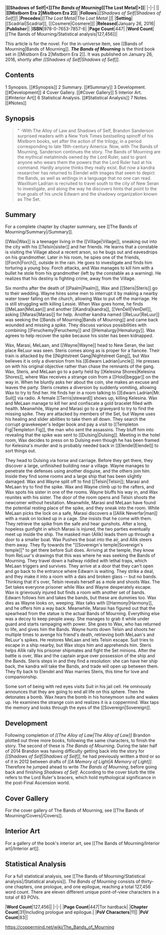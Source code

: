 |**[[Shadows of Self\|<]]*The Bands of Mourning*[[The Lost Metal\|>]]**|
|-|-|
||
|**[[Mistborn Era 2\|Mistborn Era 2]]**|
|**Follows**|*[[Shadows of Self\|Shadows of Self]]*|
|**Precedes**|*[[The Lost Metal\|The Lost Metal ]]*|
|**Setting**|[[Scadrial\|Scadrial]], [[Cosmere\|Cosmere]]|
|**Released**|January 26, 2016|
|**Publisher**||
|**ISBN**|978-0-7653-7857-6|
|**Page Count**|447|
|**Word Count**|[[The Bands of Mourning/Statistical analysis\|127,456]]|

This article is for the novel. For the in-universe item, see [[Bands of Mourning\|Bands of Mourning]].
***The Bands of Mourning*** is the third book set in [[Mistborn Era 2\|Mistborn Era 2]]. It was published on January 26, 2016, shortly after *[[Shadows of Self\|Shadows of Self]]*.

## Contents

1 Synopsis. [[#Synopsis]] 
2 Summary. [[#Summary]] 
3 Development. [[#Development]] 
4 Cover Gallery. [[#Cover Gallery]] 
5 Interior Art. [[#Interior Art]] 
6 Statistical Analysis. [[#Statistical Analysis]] 
7 Notes. [[#Notes]] 


## Synopsis
>“
\-With The Alloy of Law and Shadows of Self, Brandon Sanderson surprised readers with a New York Times bestselling spinoff of his Mistborn books, set after the action of the trilogy, in a period corresponding to late 19th-century America.
Now, with The Bands of Mourning, Sanderson continues the story. The Bands of Mourning are the mythical metalminds owned by the Lord Ruler, said to grant anyone who wears them the powers that the Lord Ruler had at his command. Hardly anyone thinks they really exist. But now a kandra researcher has returned to Elendel with images that seem to depict the Bands, as well as writings in a language that no one can read. Waxillium Ladrian is recruited to travel south to the city of New Seran to investigate, and along the way he discovers hints that point to the true goals of his uncle Edwarn and the shadowy organization known as The Set.


## Summary
For a complete chapter by chapter summary, see [[The Bands of Mourning/Summary\|/Summary]].

[[Wax\|Wax]] is a teenager living in the [[Village\|Village]], sneaking out into the city with his [[Telsin\|sister]] and her friends. He learns that a constable is visiting the Village about a recent arson, so he bugs out and eavesdrops on his grandmother. Later in his room, he spies one of the friends, [[Forch\|Forch]], outside in the rain. He goes to investigate and finds him torturing a young boy. Forch attacks, and Wax manages to kill him with a bullet he stole from his grandmother (left by the constable as a warning). He realizes that his destiny is fighting crime, away from the Village.


Six months after the death of [[Paalm\|Paalm]], Wax and [[Steris\|Steris]] go to their wedding. Wayne hires some men to interrupt it by making a nearby water tower falling on the church, allowing Wax to put off the marriage. He is still struggling with killing Lessie.
When Wax goes home, he finds [[MeLaan\|MeLaan]] and another [[Kandra\|kandra]], [[VenDell\|VenDell]], asking [[Marasi\|Marasi]] for help. Another kandra named [[ReLuur\|ReLuur]] was seeking the [[Bands of Mourning\|Bands of Mourning]] and came back wounded and missing a spike. They discuss various possibilities with combining [[Feruchemy\|Feruchemy]] and [[Hemalurgy\|Hemalurgy]]. Wax agrees to help recover the spike because his sister has been kidnapped.


Wax, Marasi, MeLaan, and [[Wayne\|Wayne]] head to New Seran, the last place ReLuur was seen. Steris comes along as is proper for a fiancée. Their train is attacked by the [[Nightstreet Gang\|Nightstreet Gang]], but Wax believes it is only a diversion from his [[Edwarn Ladrian\|uncle]]. He presses on with his original objective rather than chase the remnants of the gang.
Wax, Steris, and MeLaan go to a party held by [[Kelesina Shores\|Kelesina Shores]], where Wax receives a strange coin from a [[Hoid\|beggar]] on the way in. When he bluntly asks her about the coin, she makes an excuse and leaves the party. Steris creates a diversion by suddenly vomiting, allowing Wax to try to find her. He finds her in a room talking to [[Edwarn Ladrian\|Mr. Suit]] via radio. A female [[Terris\|steward]] shows up, killing Kelesina. Wax and MeLaan manage to kill her and confiscate a gold bracelet filled with health.
Meanwhile, Wayne and Marasi go to a graveyard to try to find the missing spike. They are attacked by members of the Set, but Wayne uses his healing and slider abilities to take them all down. They search the corrupt gravekeeper's ledger book and pay a visit to [[Templeton Fig\|Templeton Fig]], the man who sent the assassins. They bluff him into revealing that the spike was sent to [[Dulsing\|Dulsing]].
Meeting in the hotel room, Wax decides to press on to Dulsing even though he has been framed for Kelesina's murder and is probably needed back in [[Elendel\|Elendel]] to sort things out.


They head to Dulsing via horse and carriage. Before they get there, they discover a large, unfinished building near a village. Wayne manages to penetrate the defenses using another disguise, and the others join him. Inside they find some rooms and a large ship that has been slightly damaged. Wax and Wayne split off to find [[Telsin\|Telsin]]; Marasi and MeLaan try to find the spike.
Wax and Wayne climb up to the rafters, and Wax spots his sister in one of the rooms. Wayne bluffs his way in, and Wax reunites with his sister. The door of the room opens and Telsin shoots the newcomer without hesitation.
Meanwhile, Marasi and MeLaan have found the potential resting place of the spike, and they sneak into the room. While MeLaan picks the lock on a safe, Marasi discovers a [[Allik Neverfar\|man]] with a mask on locked up in a cage. She insists that he come with them. They retrieve the spike from the safe and hear gunshots.
After a long, hopeless gunfight in which Marasi is injured, the two parties eventually meet up inside the ship. The masked man (Allik) leads them up through a door to a smaller boat. Wax Pushes the boat into the air, and Allik steers them away. They fly towards the "[[Sovereign's temple\|Sovereign's temple]]" to get there before Suit does.
Arriving at the temple, they know from ReLuur's drawings that this was where he was seeking the Bands of Mourning. They travel down a hallway riddled with lethal traps, which MeLaan triggers and survives. They arrive at a door that they can't open and go back to the entrance where Edwarn is waiting. They strike a deal, and they make it into a room with a dais and broken glass -- but no bands.
Thinking that it's over, Telsin reveals herself as a mole and shoots Wax. The Set takes everyone prisoner while Wax and Wayne desperately escape. Wax is grievously injured but finds a room with another set of bands. Edwarn follows him and takes the bands, but these are dummies too. Wax dies as Wayne looks on, weeping. Wax talks with [[Harmony\|Harmony]], and he offers him a way back.
Meanwhile, Marasi has figured out that the spearhead from the statue is the actual Bands of Mourning. Everything else was a decoy to keep people away. She manages to grab it while under guard and starts rampaging with power. She goes to Wax, who has returned to life, and gives him the Bands.
Wayne hunts down Telsin and shoots her multiple times to avenge his friend's death, retrieving both MeLaan's and ReLuur's spikes. He restores MeLaan and lets Telsin escape.
Suit tries to escape in a ship nearby, but Wax stops him and apprehends him. Steris helps Allik rally his prisoner shipmates and fight the Set minions. After the battle is over, Wax and the captain argue over possession of the ship and the Bands. Steris steps in and they find a resolution: she can have her ship back, the kandra will take the Bands, and trade will open up between them.
They fly back to Elendel and Wax marries Steris, this time for love and companionship.


Some sort of being with red eyes visits Suit in his jail cell. He ominously announces that they are going to end all life on this sphere. Then he detonates a bomb.
Wax hears the bomb in his honeymoon suite and wakes up. He examines the strange coin and realizes it is a coppermind. Wax taps the memory and looks through the eyes of the [[Sovereign\|Sovereign]].

## Development
Following completion of *[[The Alloy of Law\|The Alloy of Law]]* Brandon plotted out three more books, following the same characters, to finish the story. The second of these is *The Bands of Mourning*. During the later half of 2014 Brandon was having difficulty getting back into the story for *[[Shadows of Self\|Shadows of Self]]*, he had previously written a third or so of it in 2012 between drafts of *[[A Memory of Light\|A Memory of Light]]*. Therefore he jumped ahead to write *The Bands of Mourning*, before going back and finishing *Shadows of Self*.
According to the cover blurb the title refers to the Lord Ruler's bracers, which hold mythological significance in the post-Final Ascension world.

## Cover Gallery
For the cover gallery of The Bands of Mourning, see [[The Bands of Mourning/Covers\|/Covers]].
## Interior Art
For a gallery of the book's interior art, see [[The Bands of Mourning/Interior art\|/Interior art]].
## Statistical Analysis
For a full statistical analysis, see [[The Bands of Mourning/Statistical analysis\|/Statistical analysis]].
*The Bands of Mourning* consists of thirty-one chapters, one prologue, and one epilogue, reaching a total 127,456 word count. There are eleven different unique point-of-view characters in a total of 83 POVs.

|**Word Count**|127,456||
|-|-|
|**Page Count**|447|Tor hardback|
|**Chapter Count**|31|Including prologue and epilogue.|
|**PoV Characters**|11||
|**PoV Count**|83||



https://coppermind.net/wiki/The_Bands_of_Mourning